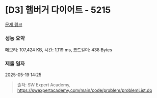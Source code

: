 # [D3] 햄버거 다이어트 - 5215 

[문제 링크](https://swexpertacademy.com/main/code/problem/problemDetail.do?contestProbId=AWT-lPB6dHUDFAVT) 

### 성능 요약

메모리: 107,424 KB, 시간: 1,119 ms, 코드길이: 438 Bytes

### 제출 일자

2025-05-19 14:25



> 출처: SW Expert Academy, https://swexpertacademy.com/main/code/problem/problemList.do
